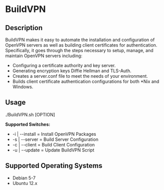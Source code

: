 BuildVPN
========

Description
-----------
BuildVPN makes it easy to automate the installation and configuration of OpenVPN servers as well as building client certificates for authentication.
Specifically, it goes through the steps necessary to setup, manage, and maintain OpenVPN servers including:

* Configuring a certificate authority and key server.
* Generating encryption keys Diffie Hellman  and TLS-Auth.
* Creates a server.conf file to meet the needs of your environment.
* Builds client certificate authentication configurations for both *Nix and Windows.

Usage
-----
./BuildVPN.sh [OPTION]

**Supported Switches:**

* -i | --install = Install OpenVPN Packages
* -s | --server  = Build Server Configuration
* -c | --client  = Build Client Configuration
* -u | --update  = Update BuildVPN Script

Supported Operating Systems
---------------------------

* Debian 5-7
* Ubuntu 12.x
